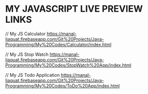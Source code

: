# MY JAVASCRIPT LIVE PREVIEW LINKS

// My JS Calculator
https://manal-liaquat.firebaseapp.com/Git%20Projects/Java-Programming/My%20Codes/Calculator/index.html

// My JS Stop Watch
https://manal-liaquat.firebaseapp.com/Git%20Projects/Java-Programming/My%20Codes/StopWatch%20App/index.html

// My JS Todo Application
https://manal-liaquat.firebaseapp.com/Git%20Projects/Java-Programming/My%20Codes/ToDo%20App/index.html
